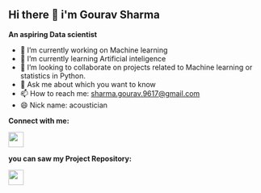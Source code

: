 ## Hi there 👋 i'm Gourav Sharma
   **An aspiring Data scientist**


- 🔭 I’m currently working on Machine learning
- 🌱 I’m currently learning Artificial inteligence
- 👯 I’m looking to collaborate on projects related to Machine learning or statistics in Python.
- 💬 Ask me about which you want to know
- 📫 How to reach me: sharma.gourav.9617@gmail.com
- 😄 Nick name: acoustician

**Connect with me:**

[<img src="https://raw.githubusercontent.com/rahuldkjain/github-profile-readme-generator/master/src/images/icons/Social/linked-in-alt.svg" width="30" height="30">](https://www.linkedin.com/in/gourav-sharma-ds)

**you can saw my Project Repository:**

[<img src="https://www.google.com/url?sa=i&url=https%3A%2F%2Fwww.g2.com%2Fproducts%2Fgithub%2Freviews&psig=AOvVaw2BTAjy2EN1ytH601SMXIT-&ust=1627817271993000&source=images&cd=vfe&ved=0CAoQjRxqFwoTCPDB2pOajfICFQAAAAAdAAAAABAD" width="30" height="30">](https://github.com/acoustician?tab=repositories)
